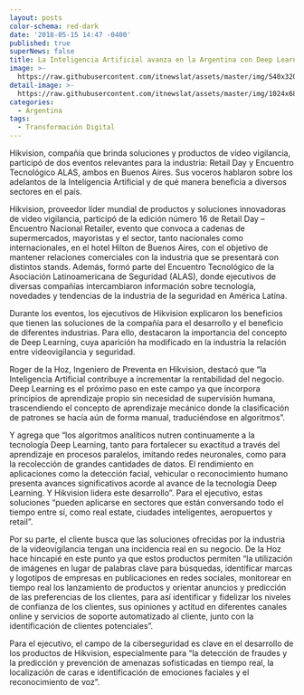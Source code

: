 ```yaml
---
layout: posts
color-schema: red-dark
date: '2018-05-15 14:47 -0400'
published: true
superNews: false
title: La Inteligencia Artificial avanza en la Argentina con Deep Learning
image: >-
  https://raw.githubusercontent.com/itnewslat/assets/master/img/540x320/Deep-Learning-p.jpg
detail-image: >-
  https://raw.githubusercontent.com/itnewslat/assets/master/img/1024x680/Deep-Learning-g.jpg
categories:
  - Argentina
tags:
  - Transformación Digital
---
```

Hikvision, compañía que brinda soluciones y productos de video vigilancia, participó de dos eventos relevantes para la industria: Retail Day y Encuentro Tecnológico ALAS, ambos en Buenos Aires. Sus voceros hablaron sobre los adelantos de la Inteligencia Artificial y de qué manera beneficia a diversos sectores en el país. 

Hikvision, proveedor líder mundial de productos y soluciones innovadoras de video vigilancia, participó de la edición número 16 de Retail Day – Encuentro Nacional Retailer, evento que convoca a cadenas de supermercados, mayoristas y el sector, tanto nacionales como internacionales, en el hotel Hilton de Buenos Aires, con el objetivo de mantener relaciones comerciales con la industria que se presentará con distintos stands. Además, formó parte del Encuentro Tecnológico de la Asociación Latinoamericana de Seguridad (ALAS), donde ejecutivos de diversas compañías intercambiaron información sobre tecnología, novedades y tendencias de la industria de la seguridad en América Latina.

Durante los eventos, los ejecutivos de Hikvision explicaron los beneficios que tienen las soluciones de la compañía para el desarrollo y el beneficio de diferentes industrias. Para ello, destacaron la importancia del concepto de Deep Learning, cuya aparición ha modificado en la industria la relación entre videovigilancia y seguridad. 

Roger de la Hoz, Ingeniero de Preventa en Hikvision, destacó que “la Inteligencia Artificial contribuye a incrementar la rentabilidad del negocio. Deep Learning es el próximo paso en este campo ya que incorpora principios de aprendizaje propio sin necesidad de supervisión humana, trascendiendo el concepto de aprendizaje mecánico donde la clasificación de patrones se hacía aún de forma manual, traduciéndose en algoritmos”. 

Y agrega que “los algoritmos analíticos nutren continuamente a la tecnología Deep Learning, tanto para fortalecer su exactitud a través del aprendizaje en procesos paralelos, imitando redes neuronales, como para la recolección de grandes cantidades de datos. El rendimiento en aplicaciones como la detección facial, vehicular o reconocimiento humano presenta avances significativos acorde al avance de la tecnología Deep Learning. Y Hikvision lidera este desarrollo”. Para el ejecutivo, estas soluciones “pueden aplicarse en sectores que están conversando todo el tiempo entre sí, como real estate, ciudades inteligentes, aeropuertos y retail”. 

Por su parte, el cliente busca que las soluciones ofrecidas por la industria de la videovigilancia tengan una incidencia real en su negocio. De la Hoz hace hincapié en este punto ya que estos productos permiten “la utilización de imágenes en lugar de palabras clave para búsquedas, identificar marcas y logotipos de empresas en publicaciones en redes sociales, monitorear en tiempo real los lanzamiento de productos y orientar anuncios y predicción de las preferencias de los clientes, para así identificar y fidelizar los niveles de confianza de los clientes, sus opiniones y actitud en diferentes canales online y servicios de soporte automatizado al cliente, junto con la identificación de clientes potenciales”. 

Para el ejecutivo, el campo de la ciberseguridad es clave en el desarrollo de los productos de Hikvision, especialmente para “la detección de fraudes y la predicción y prevención de amenazas sofisticadas en tiempo real, la localización de caras e identificación de emociones faciales y el reconocimiento de voz”. 